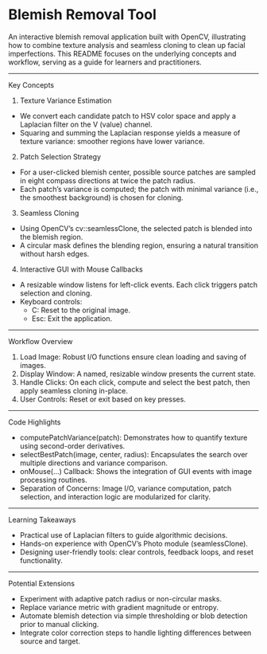 # Blemish Removal Tool

An interactive blemish removal application built with OpenCV, illustrating how to combine texture analysis and seamless cloning to clean up facial imperfections. This README focuses on the underlying concepts and workflow, serving as a guide for learners and practitioners.

---
Key Concepts

1. Texture Variance Estimation
- We convert each candidate patch to HSV color space and apply a Laplacian filter on the V (value) channel.
- Squaring and summing the Laplacian response yields a measure of texture variance: smoother regions have lower variance.

2. Patch Selection Strategy
- For a user-clicked blemish center, possible source patches are sampled in eight compass directions at twice the patch radius.
- Each patch’s variance is computed; the patch with minimal variance (i.e., the smoothest background) is chosen for cloning.

3. Seamless Cloning
- Using OpenCV’s cv::seamlessClone, the selected patch is blended into the blemish region.
- A circular mask defines the blending region, ensuring a natural transition without harsh edges.

4. Interactive GUI with Mouse Callbacks
- A resizable window listens for left-click events. Each click triggers patch selection and cloning.
- Keyboard controls:
  - C: Reset to the original image.
  - Esc: Exit the application.

---
Workflow Overview

1. Load Image: Robust I/O functions ensure clean loading and saving of images.
2. Display Window: A named, resizable window presents the current state.
3. Handle Clicks: On each click, compute and select the best patch, then apply seamless cloning in-place.
4. User Controls: Reset or exit based on key presses.

---
Code Highlights

- computePatchVariance(patch): Demonstrates how to quantify texture using second-order derivatives.
- selectBestPatch(image, center, radius): Encapsulates the search over multiple directions and variance comparison.
- onMouse(...) Callback: Shows the integration of GUI events with image processing routines.
- Separation of Concerns: Image I/O, variance computation, patch selection, and interaction logic are modularized for clarity.

---
Learning Takeaways

- Practical use of Laplacian filters to guide algorithmic decisions.
- Hands-on experience with OpenCV’s Photo module (seamlessClone).
- Designing user-friendly tools: clear controls, feedback loops, and reset functionality.

---
Potential Extensions

- Experiment with adaptive patch radius or non-circular masks.
- Replace variance metric with gradient magnitude or entropy.
- Automate blemish detection via simple thresholding or blob detection prior to manual clicking.
- Integrate color correction steps to handle lighting differences between source and target.

